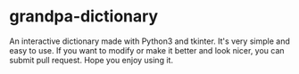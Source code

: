 # grandpa-dictionary
An interactive dictionary made with Python3 and tkinter. It's very simple and easy to use. If you want to modify or make it better and look nicer, you can submit pull request. Hope you enjoy using it.
